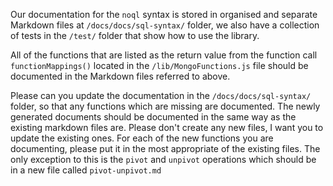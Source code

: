 Our documentation for the `noql` syntax is stored in organised and separate Markdown files at `/docs/docs/sql-syntax/` folder, we also have a collection of tests in the `/test/` folder that show how to use the library.

All of the functions that are listed as the return value from the function call `functionMappings()` located in the `/lib/MongoFunctions.js` file should be documented in the Markdown files referred to above.

Please can you update the documentation in the `/docs/docs/sql-syntax/` folder, so that any functions which are missing are documented. The newly generated documents should be documented in the same way as the existing markdown files are. Please don't create any new files, I want you to update the existing ones. For each of the new functions you are documenting, please put it in the most appropriate of the existing files. The only exception to this is the `pivot` and `unpivot` operations which should be in a new file called `pivot-unpivot.md`
